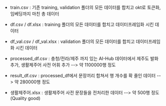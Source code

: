 - train.csv : 기존 training, validation 폴더의 모든 데이터를 합치고 okt로 토큰화, 임베딩까지 마친 총 데이터

- df.csv / df.xlsx : training 폴더의 모든 데이터를 합치고 데이터프레임화 시킨 데이터

- df_val.csv / df_val.xlsx : validation 폴더의 모든 데이터를 합치고 데이터프레임화 시킨 데이터

- processed_df.csv : 충청/전라/제주 까지 있는 AI-Hub 데이터에서 제주도 발화 추가, 생활제주어 사전 어휘 추가 --> 약 1100000행 정도

- result_df.csv : processed_df에서 문장끼리 합쳐서 행 개수를 확 줄인 데이터 --> 약 280000행 정도

- 생활제주어.xlsx : 생활제주어 사전 문장들을 전처리한 데이터 --> 약 500행 정도 (Quality good)
